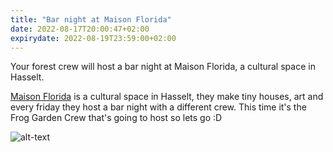 ```yaml
---
title: "Bar night at Maison Florida"
date: 2022-08-17T20:00:47+02:00
expirydate: 2022-08-19T23:59:00+02:00
---
```


Your forest crew will host a bar night at Maison Florida, a cultural space in Hasselt.

<!--more-->
[Maison Florida](http://wtf.com) is a cultural space in Hasselt, they make tiny houses, art and every friday they host a bar night with a different crew. This time it's the Frog Garden Crew that's going to host so lets go :D

![alt-text](/images/events/maison-florida-bar.jpg)
